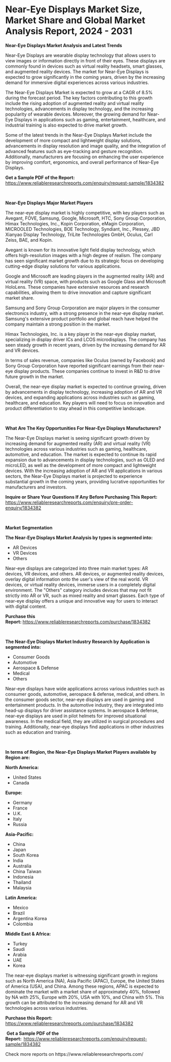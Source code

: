 <p><h1>Near-Eye Displays Market Size, Market Share and Global Market Analysis Report, 2024 - 2031</h1></p><p><strong>Near-Eye Displays Market Analysis and Latest Trends</strong></p>
<p><p>Near-Eye Displays are wearable display technology that allows users to view images or information directly in front of their eyes. These displays are commonly found in devices such as virtual reality headsets, smart glasses, and augmented reality devices. The market for Near-Eye Displays is expected to grow significantly in the coming years, driven by the increasing demand for immersive digital experiences across various industries.</p><p>The Near-Eye Displays Market is expected to grow at a CAGR of 8.5% during the forecast period. The key factors contributing to this growth include the rising adoption of augmented reality and virtual reality technologies, advancements in display technology, and the increasing popularity of wearable devices. Moreover, the growing demand for Near-Eye Displays in applications such as gaming, entertainment, healthcare, and industrial training is also expected to drive market growth.</p><p>Some of the latest trends in the Near-Eye Displays Market include the development of more compact and lightweight display solutions, advancements in display resolution and image quality, and the integration of advanced features such as eye-tracking and gesture recognition. Additionally, manufacturers are focusing on enhancing the user experience by improving comfort, ergonomics, and overall performance of Near-Eye Displays.</p></p>
<p><strong>Get a Sample PDF of the Report:&nbsp;</strong> <a href="https://www.reliableresearchreports.com/enquiry/request-sample/1834382">https://www.reliableresearchreports.com/enquiry/request-sample/1834382</a></p>
<p>&nbsp;</p>
<p><strong>Near-Eye Displays Major Market Players</strong></p>
<p><p>The near-eye display market is highly competitive, with key players such as Avegant, FOVE, Samsung, Google, Microsoft, HTC, Sony Group Corporation, Himax Technologies, Inc., Kopin Corporation, eMagin Corporation, MICROOLED Technologies, BOE Technology, Syndiant, Inc., Plessey, JBD Xianyao Display Technology, TriLite Technologies GmbH, Oculus, Carl Zeiss, BAE, and Kopin.</p><p>Avegant is known for its innovative light field display technology, which offers high-resolution images with a high degree of realism. The company has seen significant market growth due to its strategic focus on developing cutting-edge display solutions for various applications.</p><p>Google and Microsoft are leading players in the augmented reality (AR) and virtual reality (VR) space, with products such as Google Glass and Microsoft HoloLens. These companies have extensive resources and research capabilities, allowing them to drive innovation and capture significant market share.</p><p>Samsung and Sony Group Corporation are major players in the consumer electronics industry, with a strong presence in the near-eye display market. Samsung's extensive product portfolio and global reach have helped the company maintain a strong position in the market.</p><p>Himax Technologies, Inc. is a key player in the near-eye display market, specializing in display driver ICs and LCOS microdisplays. The company has seen steady growth in recent years, driven by the increasing demand for AR and VR devices.</p><p>In terms of sales revenue, companies like Oculus (owned by Facebook) and Sony Group Corporation have reported significant earnings from their near-eye display products. These companies continue to invest in R&D to drive future growth in the market.</p><p>Overall, the near-eye display market is expected to continue growing, driven by advancements in display technology, increasing adoption of AR and VR devices, and expanding applications across industries such as gaming, healthcare, and education. Key players will need to focus on innovation and product differentiation to stay ahead in this competitive landscape.</p></p>
<p>&nbsp;</p>
<p><strong>What Are The Key Opportunities For Near-Eye Displays Manufacturers?</strong></p>
<p><p>The Near-Eye Displays market is seeing significant growth driven by increasing demand for augmented reality (AR) and virtual reality (VR) technologies across various industries such as gaming, healthcare, automotive, and education. The market is expected to continue its rapid expansion due to advancements in display technologies, such as OLED and microLED, as well as the development of more compact and lightweight devices. With the increasing adoption of AR and VR applications in various sectors, the Near-Eye Displays market is projected to experience substantial growth in the coming years, providing lucrative opportunities for manufacturers and investors.</p></p>
<p><strong>Inquire or Share Your Questions If Any Before Purchasing This Report:</strong> <a href="https://www.reliableresearchreports.com/enquiry/pre-order-enquiry/1834382">https://www.reliableresearchreports.com/enquiry/pre-order-enquiry/1834382</a></p>
<p>&nbsp;</p>
<p><strong>Market Segmentation</strong></p>
<p><strong>The Near-Eye Displays Market Analysis by types is segmented into:</strong></p>
<p><ul><li>AR Devices</li><li>VR Devices</li><li>Others</li></ul></p>
<p><p>Near-eye displays are categorized into three main market types: AR devices, VR devices, and others. AR devices, or augmented reality devices, overlay digital information onto the user's view of the real world. VR devices, or virtual reality devices, immerse users in a completely digital environment. The "Others" category includes devices that may not fit strictly into AR or VR, such as mixed reality and smart glasses. Each type of near-eye display offers a unique and innovative way for users to interact with digital content.</p></p>
<p><strong>Purchase this Report:&nbsp;</strong><a href="https://www.reliableresearchreports.com/purchase/1834382">https://www.reliableresearchreports.com/purchase/1834382</a></p>
<p>&nbsp;</p>
<p><strong>The Near-Eye Displays Market Industry Research by Application is segmented into:</strong></p>
<p><ul><li>Consumer Goods</li><li>Automotive</li><li>Aerospace & Defense</li><li>Medical</li><li>Others</li></ul></p>
<p><p>Near-eye displays have wide applications across various industries such as consumer goods, automotive, aerospace & defense, medical, and others. In the consumer goods sector, near-eye displays are used in gaming and entertainment products. In the automotive industry, they are integrated into head-up displays for driver assistance systems. In aerospace & defense, near-eye displays are used in pilot helmets for improved situational awareness. In the medical field, they are utilized in surgical procedures and training. Additionally, near-eye displays find applications in other industries such as education and training.</p></p>
<p>&nbsp;</p>
<p><strong>In terms of Region, the Near-Eye Displays Market Players available by Region are:</strong></p>
<p>
    <p> <strong> North America: </strong>
        <ul>
            <li>United States</li>
            <li>Canada</li>
        </ul>
        </p> 
    <p> <strong> Europe: </strong>
        <ul>
            <li>Germany</li>
            <li>France</li>
            <li>U.K.</li>
            <li>Italy</li>
            <li>Russia</li>
        </ul>
        </p> 
    <p> <strong> Asia-Pacific: </strong>
        <ul>
            <li>China</li>
            <li>Japan</li>
            <li>South Korea</li>
            <li>India</li>
            <li>Australia</li>
            <li>China Taiwan</li>
            <li>Indonesia</li>
            <li>Thailand</li>
            <li>Malaysia</li>
        </ul>
        </p> 
    <p> <strong> Latin America: </strong>
        <ul>
            <li>Mexico</li>
            <li>Brazil</li>
            <li>Argentina Korea</li>
            <li>Colombia</li>
        </ul>
        </p> 
    <p> <strong> Middle East & Africa: </strong>
        <ul>
            <li>Turkey</li>
            <li>Saudi</li>
            <li>Arabia</li>
            <li>UAE</li>
            <li>Korea</li>
        </ul>
    </p>
    </p>
<p><p>The near-eye displays market is witnessing significant growth in regions such as North America (NA), Asia Pacific (APAC), Europe, the United States of America (USA), and China. Among these regions, APAC is expected to dominate the market with a market share of approximately 40%, followed by NA with 25%, Europe with 20%, USA with 10%, and China with 5%. This growth can be attributed to the increasing demand for AR and VR technologies across various industries.</p></p>
<p><strong>Purchase this Report: </strong><a href="https://www.reliableresearchreports.com/purchase/1834382">https://www.reliableresearchreports.com/purchase/1834382</a></p>
<p>&nbsp;<strong>Get a Sample PDF of the Report:&nbsp;&nbsp;</strong><a href="https://www.reliableresearchreports.com/enquiry/request-sample/1834382">https://www.reliableresearchreports.com/enquiry/request-sample/1834382</a></p>
<p><strong></strong></p>
<p>Check more reports on https://www.reliableresearchreports.com/</p>